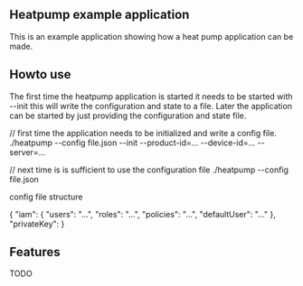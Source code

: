 ## Heatpump example application

This is an example application showing how a heat pump application can be made.

## Howto use

The first time the heatpump application is started it needs to be
started with --init this will write the configuration and state to a
file. Later the application can be started by just providing the
configuration and state file.

// first time the application needs to be initialized and write a config file.
./heatpump --config file.json --init --product-id=... --device-id=... --server=...

// next time is is sufficient to use the configuration file
./heatpump --config file.json

config file structure

{
    "iam": {
        "users": "...",
        "roles": "...",
        "policies": "...",
        "defaultUser": "..."
    },
    "privateKey":
}

## Features

TODO
